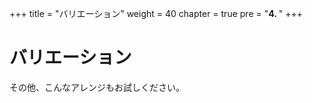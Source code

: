 +++
title = "バリエーション"
weight = 40
chapter = true
pre = "<b>4. </b>"
+++

# バリエーション
その他、こんなアレンジもお試しください。